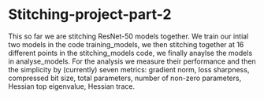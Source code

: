 # Stitching-project-part-2

This so far we are stitching ResNet-50 models together. We train our intial two models in the code training_models, we then stitching together at 16 different points in the stitching_models code, we finally anaylse the models in analyse_models. For the analysis we measure their performance and then the simplicity by (currently) seven metrics: gradient norm, loss sharpness, compressed bit size, total parameters, number of non-zero parameters, Hessian top eigenvalue, Hessian trace.
